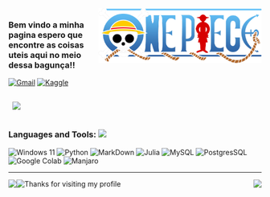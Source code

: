 <img src = ".github/2.png.png" width = "325px" align = "right">
 
### Bem vindo a minha pagina espero que encontre as coisas uteis aqui no meio dessa bagunça!!

[![Gmail](https://img.shields.io/badge/Gmail-c14438?style=for-the-badge&logo=Gmail&logoColor=white)](mailto:sposigor@gmail.com)
[![Kaggle](https://img.shields.io/badge/Kaggle-20BEFF?style=for-the-badge&logo=Kaggle&logoColor=white)](https://www.kaggle.com/igoresposito)


<a href="https://github.com/Sposigor/Caminho_do_Python">
  <img align="center" style="margin:1rem 0.5rem" src="https://github-readme-stats.vercel.app/api/pin/?username=sposigor&repo=Caminho_do_Python&title_color=ffffff&text_color=c9cacc&icon_color=4AB197&bg_color=1A2B34" />
</a>

### Languages and Tools: <img src="https://media.giphy.com/media/8zldD29JNeLRK/giphy.gif?cid=790b7611d4fcbc6e11cf8cc61a78542fb95f28d2a14492de&rid=giphy.gif&ct=s" width="30">

![Windows 11](https://img.shields.io/badge/Windows-0078D6?style=for-the-badge&logo=windows&logoColor=white)
![Python](https://img.shields.io/badge/Python-3776AB?style=for-the-badge&logo=python&logoColor=white)
![MarkDown](https://img.shields.io/badge/Markdown-000000?style=for-the-badge&logo=markdown&logoColor=white)
![Julia](https://img.shields.io/badge/Julia-9558B2?style=for-the-badge&logo=julia&logoColor=white)
![MySQL](https://img.shields.io/badge/MySQL-00000F?style=for-the-badge&logo=mysql&logoColor=white)
![PostgresSQL](https://img.shields.io/badge/PostgreSQL-316192?style=for-the-badge&logo=postgresql&logoColor=white)
![Google Colab](https://img.shields.io/badge/Colab-F9AB00?style=for-the-badge&logo=googlecolab&color=525252)
![Manjaro](https://img.shields.io/badge/manjaro-35BF5C?style=for-the-badge&logo=manjaro&logoColor=white)

---

<a href="https://github.com/Sposigor/Sposigor">
  <img height="135" img align = "left" src = "https://github-readme-stats.vercel.app/api/top-langs/?username=sposigor&theme=tokyonight&layout=compact" />
</a>

<a href="https://github.com/Sposigor/Sposigor">
  <img height="175" img align = "right" src = "https://github-readme-stats.vercel.app/api?username=sposigor&theme=tokyonight&show_icons=false&layout=compact" />
</a>

<img height="120" alt="Thanks for visiting my profile" width="100%" src="https://github.com/dibyendu415/dibyendu415/blob/master/marquee.svg" />
